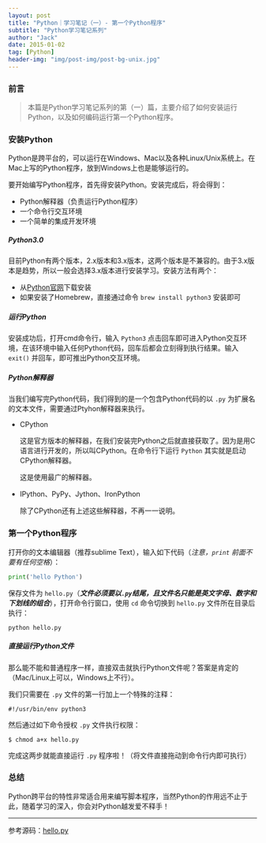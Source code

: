 ```yaml
---
layout: post
title: "Python｜学习笔记（一）- 第一个Python程序"
subtitle: "Python学习笔记系列"
author: "Jack"
date: 2015-01-02
tag: [Python]
header-img: "img/post-img/post-bg-unix.jpg"
---
```


### 前言

>  本篇是Python学习笔记系列的第（一）篇，主要介绍了如何安装运行Python，以及如何编码运行第一个Python程序。

### 安装Python

Python是跨平台的，可以运行在Windows、Mac以及各种Linux/Unix系统上。在Mac上写的Python程序，放到Windows上也是能够运行的。

要开始编写Python程序，首先得安装Python。安装完成后，将会得到：

- Python解释器（负责运行Python程序）
- 一个命令行交互环境
- 一个简单的集成开发环境

##### Python3.0

目前Python有两个版本，2.x版本和3.x版本，这两个版本是不兼容的。由于3.x版本是趋势，所以一般会选择3.x版本进行安装学习。安装方法有两个：

- 从[Python官网](https://www.python.org/)下载安装
- 如果安装了Homebrew，直接通过命令 `brew install python3` 安装即可

##### 运行Python

安装成功后，打开cmd命令行，输入 `Python3` 点击回车即可进入Python交互环境，在该环境中输入任何Python代码，回车后都会立刻得到执行结果。输入 `exit()` 并回车，即可推出Python交互环境。

##### Python解释器

当我们编写完Python代码，我们得到的是一个包含Python代码的以 `.py` 为扩展名的文本文件，需要通过Ptyhon解释器来执行。

- CPython

  这是官方版本的解释器，在我们安装完Python之后就直接获取了。因为是用C语言进行开发的，所以叫CPython。在命令行下运行 `Python` 其实就是启动CPython解释器。

  这是使用最广的解释器。

- IPython、PyPy、Jython、IronPython

  除了CPython还有上述这些解释器，不再一一说明。

### 第一个Python程序

打开你的文本编辑器（推荐sublime Text），输入如下代码（*注意，`print` 前面不要有任何空格*）：

```python
print('hello Python')
```

保存文件为 `hello.py`（***文件必须要以`.py`结尾，且文件名只能是英文字母、数字和下划线的组合***），打开命令行窗口，使用 `cd` 命令切换到 `hello.py` 文件所在目录后执行：

```
python hello.py
```

##### 直接运行Python文件

那么能不能和普通程序一样，直接双击就执行Python文件呢？答案是肯定的（Mac/Linux上可以，Windows上不行）。

我们只需要在 `.py` 文件的第一行加上一个特殊的注释：

```
#!/usr/bin/env python3
```

然后通过如下命令授权 `.py` 文件执行权限：

```
$ chmod a+x hello.py
```

完成这两步就能直接运行 `.py` 程序啦！（将文件直接拖动到命令行内即可执行）

### 总结

Python跨平台的特性非常适合用来编写脚本程序，当然Python的作用远不止于此，随着学习的深入，你会对Python越发爱不释手！

---

参考源码：[hello.py](https://github.com/mushank/Python-Learning/blob/master/hello.py)